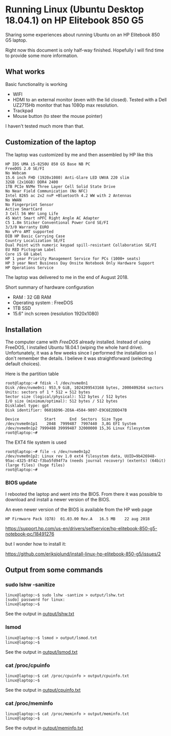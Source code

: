 # Running Linux (Ubuntu Desktop 18.04.1) on HP Elitebook 850 G5

Sharing some experiences about running Ubuntu on an HP Elitebook 850 G5 laptop.


Right now this document is only half-way finished. Hopefully I will find time to provide some more information.

## What works

Basic functionality is working

* WIFI
* HDMI to an external monitor (even with the lid closed). Tested with a Dell UZ2715Hb monitor that has 1080p max resolution.
* Trackpad
* Mouse button (to steer the mouse pointer)

I haven't tested much more than that.

## Customization of the laptop

The laptop was customized by me and then assembled by HP like this

    HP IDS UMA i5-8250U 850 G5 Base NB PC 
    FreeDOS 2.0 SE/FI 
    No Webcam 
    15.6 inch FHD (1920x1080) Anti-Glare LED UWVA 220 slim 
    32GB (2x16GB) DDR4 2400 
    1TB PCIe NVMe Three Layer Cell Solid State Drive 
    No Near Field Communication (No NFC) 
    Intel 8265 ac 2x2 nvP +Bluetooth 4.2 WW with 2 Antennas 
    No WWAN 
    No Fingerprint Sensor 
    Active SmartCard 
    3 Cell 56 WHr Long Life 
    45 Watt Smart nPFC Right Angle AC Adapter 
    C5 1.8m Sticker Conventional Power Cord SE/FI 
    3/3/0 Warranty EURO 
    No vPro AMT supported 
    DIB HP Basic Carrying Case 
    Country Localization SE/FI 
    Dual Point with numeric keypad spill-resistant Collaboration SE/FI 
    EU RED Pictogram Label 
    Core i5 G8 Label 
    HP 1 year Priority Management Service for PCs (1000+ seats) 
    HP 3 year Next Business Day Onsite Notebook Only Hardware Support 
    HP Operations Service

The laptop was delivered to me in the end of August 2018.

Short summary of hardware configuration

* RAM : 32 GB RAM
* Operating system : FreeDOS
* 1TB SSD
* 15.6" inch screen (resolution 1920x1080)

## Installation

The computer came with _FreeDOS_ already installed. 
Instead of using FreeDOS, I installed Ubuntu 18.04.1 (wiping the whole hard drive).
Unfortunately, it was a few weeks since I performed the installation so I don't remember the details.
I believe it was straightforward (selecting default choices).

Here is the partition table

    root@laptop:~# fdisk -l /dev/nvme0n1
    Disk /dev/nvme0n1: 953,9 GiB, 1024209543168 bytes, 2000409264 sectors
    Units: sectors of 1 * 512 = 512 bytes
    Sector size (logical/physical): 512 bytes / 512 bytes
    I/O size (minimum/optimal): 512 bytes / 512 bytes
    Disklabel type: gpt
    Disk identifier: 06016D96-2E6A-4584-9897-E9C6E2DDD47B
    
    Device           Start      End  Sectors  Size Type
    /dev/nvme0n1p1    2048  7999487  7997440  3,8G EFI System
    /dev/nvme0n1p2 7999488 39999487 32000000 15,3G Linux filesystem
    root@laptop:~#
    
The EXT4 file system is used

    root@laptop:~# file -s /dev/nvme0n1p2 
    /dev/nvme0n1p2: Linux rev 1.0 ext4 filesystem data, UUID=9b426948-95ac-4325-8f42-f3ba5fd94f7a (needs journal recovery) (extents) (64bit) (large files) (huge files)
    root@laptop:~# 



### BIOS update

I rebooted the laptop and went into the BIOS. From there it was possible to download
and install a newer version of the BIOS.

An even newer version of the BIOS is available from the HP web page

    HP Firmware Pack (Q78)  01.03.00 Rev.A	 16.5 MB	22 aug 2018

https://support.hp.com/us-en/drivers/selfservice/hp-elitebook-850-g5-notebook-pc/18491276

but I wonder how to install it:

https://github.com/eriksjolund/install-linux-hp-elitebook-850-g5/issues/2

## Output from some commands

### sudo lshw -sanitize

    linux@laptop:~$ sudo lshw -santize > output/lshw.txt
    [sudo] password for linux:
    linux@laptop:~$

See the output in [output/lshw.txt](output/lshw.txt)

### lsmod

    linux@laptop:~$ lsmod > output/lsmod.txt
    linux@laptop:~$

See the output in [output/lsmod.txt](output/lsmod.txt)

### cat /proc/cpuinfo

    linux@laptop:~$ cat /proc/cpuinfo > output/cpuinfo.txt
    linux@laptop:~$

See the output in [output/cpuinfo.txt](output/cpuinfo.txt)

### cat /proc/meminfo

    linux@laptop:~$ cat /proc/meminfo > output/meminfo.txt
    linux@laptop:~$

See the output in [output/meminfo.txt](output/meminfo.txt)
